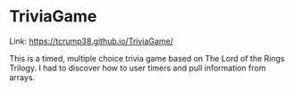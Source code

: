 # TriviaGame

Link: https://tcrump38.github.io/TriviaGame/

This is a timed, multiple choice trivia game based on The Lord of the Rings Trilogy. I had to discover how to user timers and pull information from arrays.
